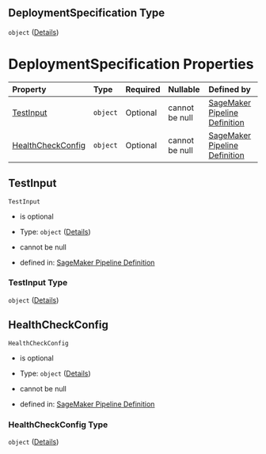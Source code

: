 ## DeploymentSpecification Type

`object` ([Details](pipeline-definition-definitions-registermodelstep-properties-arguments-properties-modelmetrics-properties-deploymentspecification.md))

# DeploymentSpecification Properties

| Property                                | Type     | Required | Nullable       | Defined by                                                                                                                                                                                                                                                                                                                                                                                                                                         |
| :-------------------------------------- | :------- | :------- | :------------- | :------------------------------------------------------------------------------------------------------------------------------------------------------------------------------------------------------------------------------------------------------------------------------------------------------------------------------------------------------------------------------------------------------------------------------------------------- |
| [TestInput](#testinput)                 | `object` | Optional | cannot be null | [SageMaker Pipeline Definition](pipeline-definition-definitions-registermodelstep-properties-arguments-properties-modelmetrics-properties-deploymentspecification-properties-testinput.md "https://github.com/jerrypeng7773/sagemaker-model-building-pipeline-definition-JSON-schema/schema/#/definitions/RegisterModelStep/properties/Arguments/properties/ModelMetrics/properties/DeploymentSpecification/properties/TestInput")                 |
| [HealthCheckConfig](#healthcheckconfig) | `object` | Optional | cannot be null | [SageMaker Pipeline Definition](pipeline-definition-definitions-registermodelstep-properties-arguments-properties-modelmetrics-properties-deploymentspecification-properties-healthcheckconfig.md "https://github.com/jerrypeng7773/sagemaker-model-building-pipeline-definition-JSON-schema/schema/#/definitions/RegisterModelStep/properties/Arguments/properties/ModelMetrics/properties/DeploymentSpecification/properties/HealthCheckConfig") |

## TestInput



`TestInput`

*   is optional

*   Type: `object` ([Details](pipeline-definition-definitions-registermodelstep-properties-arguments-properties-modelmetrics-properties-deploymentspecification-properties-testinput.md))

*   cannot be null

*   defined in: [SageMaker Pipeline Definition](pipeline-definition-definitions-registermodelstep-properties-arguments-properties-modelmetrics-properties-deploymentspecification-properties-testinput.md "https://github.com/jerrypeng7773/sagemaker-model-building-pipeline-definition-JSON-schema/schema/#/definitions/RegisterModelStep/properties/Arguments/properties/ModelMetrics/properties/DeploymentSpecification/properties/TestInput")

### TestInput Type

`object` ([Details](pipeline-definition-definitions-registermodelstep-properties-arguments-properties-modelmetrics-properties-deploymentspecification-properties-testinput.md))

## HealthCheckConfig



`HealthCheckConfig`

*   is optional

*   Type: `object` ([Details](pipeline-definition-definitions-registermodelstep-properties-arguments-properties-modelmetrics-properties-deploymentspecification-properties-healthcheckconfig.md))

*   cannot be null

*   defined in: [SageMaker Pipeline Definition](pipeline-definition-definitions-registermodelstep-properties-arguments-properties-modelmetrics-properties-deploymentspecification-properties-healthcheckconfig.md "https://github.com/jerrypeng7773/sagemaker-model-building-pipeline-definition-JSON-schema/schema/#/definitions/RegisterModelStep/properties/Arguments/properties/ModelMetrics/properties/DeploymentSpecification/properties/HealthCheckConfig")

### HealthCheckConfig Type

`object` ([Details](pipeline-definition-definitions-registermodelstep-properties-arguments-properties-modelmetrics-properties-deploymentspecification-properties-healthcheckconfig.md))
